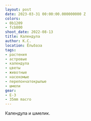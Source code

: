 ```yaml
---
layout: post
date: 2023-03-31 00:00:00.000000000 Z
colors:
- 0b1209
- fcb800
shoot_date: 2022-08-13
title: Календула
author: К.С.
location: Ёльбаза
tags:
- растения
- астровые
- календула
- цветы
- животные
- насекомые
- перепончатокрылые
- шмели
gear:
- E-3
- 35mm macro
---
```

Календула и шмелик.

